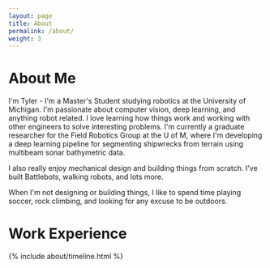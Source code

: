 ```yaml
---
layout: page
title: About
permalink: /about/
weight: 3
---
```


# **About Me**

I'm Tyler - I'm a Master's Student studying robotics at the University of Michigan. I'm passionate about computer vision, deep learning, and anything robot related. I love learning how things work and working with other engineers to solve interesting problems. I'm currently a graduate researcher for the Field Robotics Group at the U of M, where I'm developing a deep learning pipeline for segmenting shipwrecks from terrain using multibeam sonar bathymetric data. 

I also really enjoy mechanical design and building things from scratch. I've built Battlebots, walking robots, and lots more.

When I'm not designing or building things, I like to spend time playing soccer, rock climbing, and looking for any excuse to be outdoors.

<!-- <div class="row">
{% include about/skills.html title="Programming Skills" source=site.data.programming-skills %}
{% include about/skills.html title="Mechanical Skills" source=site.data.other-skills %}
</div> -->

# **Work Experience**

<div class="row">
{% include about/timeline.html %}
</div>